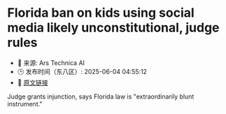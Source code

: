 # Florida ban on kids using social media likely unconstitutional, judge rules
- 📅 来源: Ars Technica AI
- 🕒 发布时间（东八区）: 2025-06-04 04:55:12
- 🔗 [原文链接](https://arstechnica.com/tech-policy/2025/06/federal-judge-blocks-florida-law-that-bans-kids-from-social-media/)

Judge grants injunction, says Florida law is "extraordinarily blunt instrument."